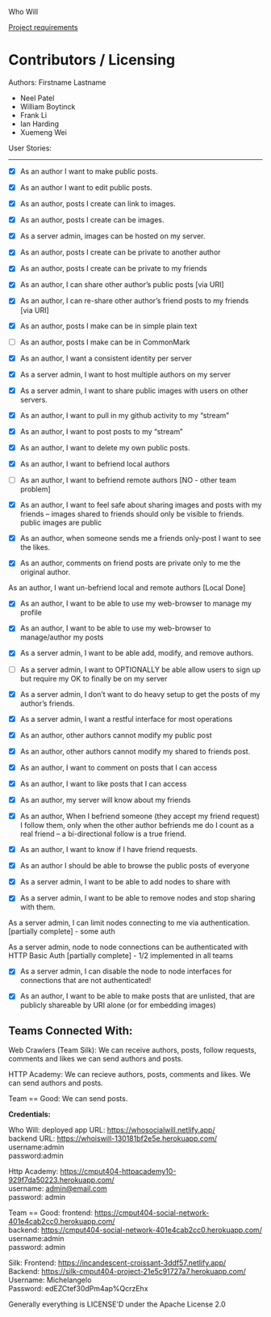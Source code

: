 Who Will

[Project requirements](https://github.com/uofa-cmput404/project-socialdistribution/blob/master/project.org) 

Contributors / Licensing
========================

Authors:
Firstname Lastname    
* Neel Patel
* William Boytinck
* Frank Li
* Ian Harding
* Xuemeng Wei
  
User Stories:

--------------------------------------------------------------------------------

- [x] As an author I want to make public posts.                                          

- [x] As an author I want to edit public posts. 														           

- [x] As an author, posts I create can link to images.											            

- [x] As an author, posts I create can be images.														       

- [x] As a server admin, images can be hosted on my server.									            

- [x] As an author, posts I create can be private to another author					           

- [x] As an author, posts I create can be private to my friends								 

- [x] As an author, I can share other author’s public posts									             [via URI]

- [x] As an author, I can re-share other author’s friend posts to my friends             [via URI]

- [x] As an author, posts I make can be in simple plain text								           	

- [ ] As an author, posts I make can be in CommonMark												      

- [x] As an author, I want a consistent identity per server									            

- [x] As a server admin, I want to host multiple authors on my server				            

- [x] As a server admin, I want to share public images with users on other servers.	    

- [x] As an author, I want to pull in my github activity to my “stream”							    

- [x] As an author, I want to post posts to my “stream”															    

- [x] As an author, I want to delete my own public posts.						 								    

- [x] As an author, I want to befriend local authors																    

- [ ] As an author, I want to befriend remote authors																     [NO - other team problem]

- [x] As an author, I want to feel safe about sharing images and posts with my friends – images shared to friends should only be visible to friends. public images are public						                                     
- [x] As an author, when someone sends me a friends only-post I want to see the likes.  

- [x] As an author, comments on friend posts are private only to me the original author. 

As an author, I want un-befriend local and remote authors													 [Local Done]

- [x] As an author, I want to be able to use my web-browser to manage my profile			

- [x] As an author, I want to be able to use my web-browser to manage/author my posts						

- [x] As a server admin, I want to be able add, modify, and remove authors.						

- [ ] As a server admin, I want to OPTIONALLY be able allow users to sign up but require my OK to finally be on my server	

- [x] As a server admin, I don’t want to do heavy setup to get the posts of my author’s friends.										

- [x] As a server admin, I want a restful interface for most operations								  

- [x] As an author, other authors cannot modify my public post											   

- [x] As an author, other authors cannot modify my shared to friends post.							

- [x] As an author, I want to comment on posts that I can access													

- [x] As an author, I want to like posts that I can access													

- [x] As an author, my server will know about my friends														

- [x] As an author, When I befriend someone (they accept my friend request) I follow them, only when the other author befriends me do I count as a real friend – a bi-directional follow is a true friend.		            

- [x] As an author, I want to know if I have friend requests.													    

- [x] As an author I should be able to browse the public posts of everyone						 

- [x] As a server admin, I want to be able to add nodes to share with									 

- [x] As a server admin, I want to be able to remove nodes and stop sharing with them.  

As a server admin, I can limit nodes connecting to me via authentication.				      [partially complete] - some auth

As a server admin, node to node connections can be authenticated with HTTP Basic Auth  [partially complete] - 1/2 implemented in all teams

- [x] As a server admin, I can disable the node to node interfaces for connections that are not authenticated!

- [x] As an author, I want to be able to make posts that are unlisted, that are publicly shareable by URI alone (or for embedding images)


Teams Connected With:
--------------------------------------------------------------------------------
Web Crawlers (Team Silk): We can receive authors, posts, follow requests, comments and likes we can send authors and posts.

HTTP Academy: We can recieve authors, posts, comments and likes. We can send authors and posts.

Team == Good: We can send posts.

**Credentials:**

Who Will: 
deployed app URL:  https://whosocialwill.netlify.app/  
backend URL: https://whoiswill-130181bf2e5e.herokuapp.com/  
username:admin  
password:admin  

Http Academy:
https://cmput404-httpacademy10-929f7da50223.herokuapp.com/  
username: admin@email.com  
password: admin  

Team == Good: 
frontend:  https://cmput404-social-network-401e4cab2cc0.herokuapp.com/   
backend:  https://cmput404-social-network-401e4cab2cc0.herokuapp.com/  
username:admin  
password: admin  

Silk:
Frontend: https://incandescent-croissant-3ddf57.netlify.app/  
Backend: https://silk-cmput404-project-21e5c91727a7.herokuapp.com/  
Username: Michelangelo  
Password: edEZCtef30dPm4ap%QcrzEhx  

Generally everything is LICENSE'D under the Apache License 2.0
